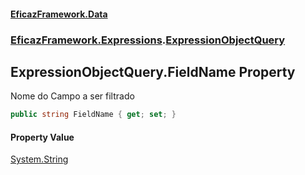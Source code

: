 #### [EficazFramework.Data](EficazFrameworkData.md 'EficazFramework Data')
### [EficazFramework.Expressions](EficazFrameworkData.md#EficazFramework.Expressions 'EficazFramework.Expressions').[ExpressionObjectQuery](EficazFramework.Expressions/ExpressionObjectQuery.md 'EficazFramework.Expressions.ExpressionObjectQuery')

## ExpressionObjectQuery.FieldName Property

Nome do Campo a ser filtrado

```csharp
public string FieldName { get; set; }
```

#### Property Value
[System.String](https://docs.microsoft.com/en-us/dotnet/api/System.String 'System.String')
